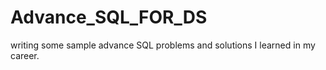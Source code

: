 # Advance_SQL_FOR_DS
writing some sample advance SQL problems and solutions I learned in my career.
